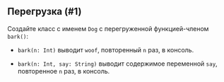 ## Перегрузка (#1)

Создайте класс с именем `Dog` с перегруженной функцией-членом `bark()`:

- `bark(n: Int)` выводит `woof`, повторенный `n` раз, в консоль.

- `bark(n: Int, say: String)` выводит содержимое переменной `say`, повторенное `n` раз, в консоль.